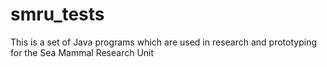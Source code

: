 # smru_tests
This is a set of Java programs which are used in research and prototyping for the Sea Mammal Research Unit 
